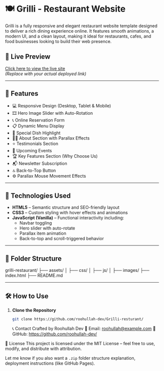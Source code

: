 # 🍽️ Grilli - Restaurant Website

Grilli is a fully responsive and elegant restaurant website template designed to deliver a rich dining experience online. It features smooth animations, a modern UI, and a clean layout, making it ideal for restaurants, cafes, and food businesses looking to build their web presence.

## 🔗 Live Preview

[Click here to view the live site](https://roohullah-dev.github.io/Grilli-restaurant/)  
_(Replace with your actual deployed link)_

---

## 📌 Features

- 💻 Responsive Design (Desktop, Tablet & Mobile)
- 🎞️ Hero Image Slider with Auto-Rotation
- 📞 Online Reservation Form
- 📋 Dynamic Menu Display
- 🍝 Special Dish Highlight
- 🧑‍🍳 About Section with Parallax Effects
- ⭐ Testimonials Section
- 📆 Upcoming Events
- 🏆 Key Features Section (Why Choose Us)
- 📬 Newsletter Subscription
- 🔝 Back-to-Top Button
- ⚙️ Parallax Mouse Movement Effects

---

## 🧩 Technologies Used

- **HTML5** – Semantic structure and SEO-friendly layout
- **CSS3** – Custom styling with hover effects and animations
- **JavaScript (Vanilla)** – Functional interactivity including:
  - Navbar toggling
  - Hero slider with auto-rotate
  - Parallax item animation
  - Back-to-top and scroll-triggered behavior

---

## 📁 Folder Structure

grilli-restaurant/
├── assets/
│ ├── css/
│ ├── js/
│ ├── images/
├── index.html
├── README.md

---

## 🛠️ How to Use

1. **Clone the Repository**
   ```bash
   git clone https://github.com/roohullah-dev/Grilli-resturant/
   ```
   📞 Contact
   Crafted by Roohullah Dev
   📧 Email: roohullah@example.com
   🔗 GitHub: https://github.com/roohullah-dev/

📄 License
This project is licensed under the MIT License – feel free to use, modify, and distribute with attribution.

Let me know if you also want a `.zip` folder structure explanation, deployment instructions (like GitHub Pages).

